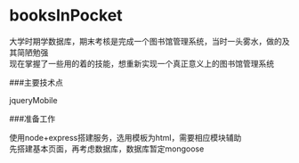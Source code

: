 # booksInPocket
大学时期学数据库，期末考核是完成一个图书馆管理系统，当时一头雾水，做的及其简陋勉强  
现在掌握了一些用的着的技能，想重新实现一个真正意义上的图书馆管理系统


###主要技术点

jqueryMobile

###准备工作

使用node+express搭建服务，选用模板为html，需要相应模块辅助  
先搭建基本页面，再考虑数据库，数据库暂定mongoose
